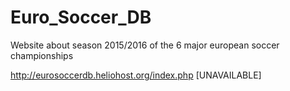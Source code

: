# Euro_Soccer_DB
Website about season 2015/2016 of the 6 major european soccer championships

http://eurosoccerdb.heliohost.org/index.php [UNAVAILABLE]
